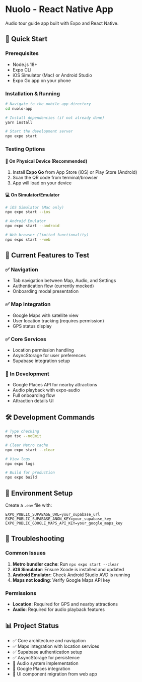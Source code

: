 # Nuolo - React Native App

Audio tour guide app built with Expo and React Native.

## 🚀 Quick Start

### Prerequisites
- Node.js 18+
- Expo CLI
- iOS Simulator (Mac) or Android Studio
- Expo Go app on your phone

### Installation & Running

```bash
# Navigate to the mobile app directory
cd nuolo-app

# Install dependencies (if not already done)
yarn install

# Start the development server
npx expo start
```

### Testing Options

#### 📱 On Physical Device (Recommended)
1. Install **Expo Go** from App Store (iOS) or Play Store (Android)
2. Scan the QR code from terminal/browser
3. App will load on your device

#### 💻 On Simulator/Emulator
```bash
# iOS Simulator (Mac only)
npx expo start --ios

# Android Emulator
npx expo start --android

# Web browser (limited functionality)
npx expo start --web
```

## 🧪 Current Features to Test

### ✅ Navigation
- Tab navigation between Map, Audio, and Settings
- Authentication flow (currently mocked)
- Onboarding modal presentation

### ✅ Map Integration
- Google Maps with satellite view
- User location tracking (requires permission)
- GPS status display

### ✅ Core Services
- Location permission handling
- AsyncStorage for user preferences
- Supabase integration setup

### 🔄 In Development
- Google Places API for nearby attractions
- Audio playback with expo-audio
- Full onboarding flow
- Attraction details UI

## 🛠️ Development Commands

```bash
# Type checking
npx tsc --noEmit

# Clear Metro cache
npx expo start --clear

# View logs
npx expo logs

# Build for production
npx expo build
```

## 📝 Environment Setup

Create a `.env` file with:
```env
EXPO_PUBLIC_SUPABASE_URL=your_supabase_url
EXPO_PUBLIC_SUPABASE_ANON_KEY=your_supabase_key
EXPO_PUBLIC_GOOGLE_MAPS_API_KEY=your_google_maps_key
```

## 🔧 Troubleshooting

### Common Issues
1. **Metro bundler cache**: Run `npx expo start --clear`
2. **iOS Simulator**: Ensure Xcode is installed and updated
3. **Android Emulator**: Check Android Studio AVD is running
4. **Maps not loading**: Verify Google Maps API key

### Permissions
- **Location**: Required for GPS and nearby attractions
- **Audio**: Required for audio playback features

## 📊 Project Status

- ✅ Core architecture and navigation
- ✅ Maps integration with location services  
- ✅ Supabase authentication setup
- ✅ AsyncStorage for persistence
- 🔄 Audio system implementation
- 🔄 Google Places integration
- 🔄 UI component migration from web app